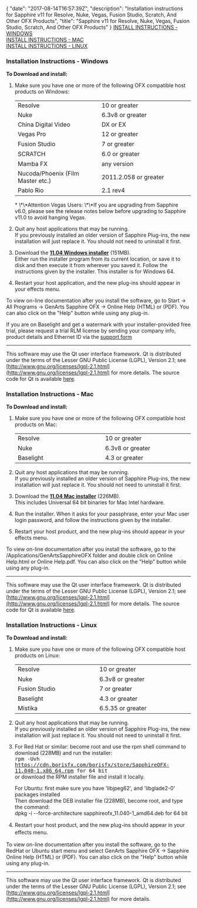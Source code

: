{
  "date": "2017-08-14T16:57:39Z",
  "description": "Installation instructions for Sapphire v11 for Resolve, Nuke, Vegas, Fusion Studio, Scratch, And Other OFX Products",
  "title": "Sapphire v11 for Resolve, Nuke, Vegas, Fusion Studio, Scratch, And Other OFX Products"
}
[INSTALL INSTRUCTIONS - WINDOWS](#windows)  
[INSTALL INSTRUCTIONS - MAC](#mac)  
[INSTALL INSTRUCTIONS - LINUX](#linux)

### Installation Instructions - Windows

<a name="windows"></a>

**To Download and install:**

1. Make sure you have one or more of the following OFX compatible host products on Windows:

   <table border="0" cellpadding="0" cellspacing="0">

   <tbody>

   <tr>

   <td style="width: 442px;">Resolve</td>

   <td style="width: 614px;">10 or greater</td>

   </tr>

   <tr>

   <td style="width: 442px;">Nuke</td>

   <td style="width: 614px;">6.3v8 or greater</td>

   </tr>

   <tr>

   <td style="width: 442px;">China Digital Video</td>

   <td style="width: 614px;">DX or EX</td>

   </tr>

   <tr>

   <td style="width: 442px;"><span style="line-height: 20.7999992370605px;">Vegas Pro</span></td>

   <td style="width: 614px;"><span style="line-height: 20.7999992370605px;">12 or greater</span></td>

   </tr>

   <tr>

   <td style="width: 442px;"><span style="line-height: 20.7999992370605px;">Fusion Studio</span></td>

   <td style="width: 614px;"><span style="line-height: 20.7999992370605px;">7 or greater</span></td>

   </tr>

   <tr>

   <td style="width: 442px;"><span style="line-height: 20.7999992370605px;">SCRATCH</span></td>

   <td style="width: 614px;"><span style="line-height: 20.7999992370605px;">6.0 or greater</span></td>

   </tr>

   <tr>

   <td style="width: 442px;">Mamba FX</td>

   <td style="width: 614px;">any version</td>

   </tr>

   <tr>

   <td style="width: 442px;">Nucoda/Phoenix (Film Master etc.)</td>

   <td style="width: 614px;">2011.2.058 or greater</td>

   </tr>

   <tr>

   <td style="width: 442px;">Pablo Rio</td>

   <td style="width: 614px;">2.1 rev4</td>

   </tr>

   </tbody>

   </table>
   * \*\*Attention Vegas Users: \*\*If you are upgrading from Sapphire v6.0, please see the release notes below before upgrading to Sapphire v11.0 to avoid hanging Vegas.
2. Quit any host applications that may be running.  
   If you previously installed an older version of Sapphire Plug-ins, the new installation will just replace it. You should not need to uninstall it first.
3. Download the [**11.04 Windows installer**](/legacy-downloads/?&product=Sapphire "Sapphire installer for Windows") (151MB).  
   Either run the installer program from its current location, or save it to disk and then execute it from wherever you saved it. Follow the instructions given by the installer. This installer is for Windows 64.
4. Restart your host application, and the new plug-ins should appear in your effects menu.

To view on-line documentation after you install the software, go to Start -> All Programs -> GenArts Sapphire OFX -> Online Help (HTML) or (PDF). You can also click on the "Help" button while using any plug-in.

If you are on Baselight and get a watermark with your installer-provided free trial, please request a trial RLM license by sending your company info, product details and Ethernet ID via the [support form](/support/open-a-case/)

---

This software may use the Qt user interface framework. Qt is distributed under the terms of the Lesser GNU Public License (LGPL), Version 2.1; see [http://www.gnu.org/licenses/lgpl-2.1.html](http://www.gnu.org/licenses/lgpl-2.1.html) for more details. The source code for Qt is available [here](/downloads/?&product=Sapphire&host=OFX%20Hosts).

### Installation Instructions - Mac

<a name="mac"></a>

**To Download and install:**

1. Make sure you have one or more of the following OFX compatible host products on Mac:

   <table border="0" cellpadding="0" cellspacing="0">

   <tbody>

   <tr>

   <td style="width: 355px;"><span style="line-height: 20.7999992370605px;">Resolve</span></td>

   <td style="width: 388px;"><span style="line-height: 20.7999992370605px;">10 or greater</span></td>

   </tr>

   <tr>

   <td style="width: 355px;">Nuke</td>

   <td style="width: 388px;">6.3v8 or greater</td>

   </tr>

   <tr>

   <td style="width: 355px;">Baselight   </td>

   <td style="width: 388px;">4.3 or greater</td>

   </tr>

   </tbody>

   </table>
2. Quit any host applications that may be running.  
   If you previously installed an older version of Sapphire Plug-ins, the new installation will just replace it. You should not need to uninstall it first.
3. Download the [**11.04 Mac installer**](/legacy-downloads/?&product=Sapphire "Sapphire v11 installer") (226MB).  
   This includes Universal 64 bit binaries for Mac Intel hardware.
4. Run the installer. When it asks for your passphrase, enter your Mac user login password, and follow the instructions given by the installer.
5. Restart your host product, and the new plug-ins should appear in your effects menu.

To view on-line documentation after you install the software, go to the /Applications/GenArtsSapphireOFX folder and double click on Online Help.html or Online Help.pdf. You can also click on the "Help" button while using any plug-in.

---

This software may use the Qt user interface framework. Qt is distributed under the terms of the Lesser GNU Public License (LGPL), Version 2.1; see [http://www.gnu.org/licenses/lgpl-2.1.html](http://www.gnu.org/licenses/lgpl-2.1.html) for more details. The source code for Qt is available [here](/downloads/?&product=Sapphire&host=OFX%20Hosts).

### Installation Instructions - Linux

<a name="linux"></a>

**To Download and install:**

1. Make sure you have one or more of the following OFX compatible host products on Linux:

   <table border="0" cellpadding="0" cellspacing="0">

   <tbody>

   <tr>

   <td style="width: 368px;"><span style="line-height: 20.7999992370605px;">Resolve</span></td>

   <td style="width: 484px;"><span style="line-height: 20.7999992370605px;">10 or greater</span></td>

   </tr>

   <tr>

   <td style="width: 368px;">Nuke</td>

   <td style="width: 484px;">6.3v8 or greater</td>

   </tr>

   <tr>

   <td style="width: 368px;"><span style="line-height: 20.7999992370605px;">Fusion Studio</span></td>

   <td style="width: 484px;"><span style="line-height: 20.7999992370605px;">7 or greater</span></td>

   </tr>

   <tr>

   <td style="width: 368px;">Baselight   </td>

   <td style="width: 484px;">4.3 or greater</td>

   </tr>

   <tr>

   <td style="width: 368px;">Mistika</td>

   <td style="width: 484px;">6.5.35 or greater</td>

   </tr>

   </tbody>

   </table>
2. Quit any host applications that may be running.  
   If you previously installed an older version of Sapphire Plug-ins, the new installation will just replace it. You should not need to uninstall it first.
3. For Red Hat or similar: become root and use the rpm shell command to download (228MB) and run the installer:  
   <span style="font-family: monospace; ">rpm -Uvh https://cdn.borisfx.com/borisfx/store/SapphireOFX-11.040-1.x86_64.rpm for 64 bit</span>  
   or download the RPM installer file and install it locally.

   For Ubuntu: first make sure you have 'libjpeg62', and 'libglade2-0' packages installed  
   Then download the DEB installer file (228MB), become root, and type the command:  
   dpkg -i --force-architecture sapphireofx_11.040-1_amd64.deb for 64 bit
4. <span style="line-height: 20px;">Restart your host product, and the new plug-ins should appear in your effects menu.</span>

To view on-line documentation after you install the software, go to the RedHat or Ubuntu start menu and select GenArts Sapphire OFX -> Sapphire Online Help (HTML) or (PDF). You can also click on the "Help" button while using any plug-in.

---

This software may use the Qt user interface framework. Qt is distributed under the terms of the Lesser GNU Public License (LGPL), Version 2.1; see [http://www.gnu.org/licenses/lgpl-2.1.html](http://www.gnu.org/licenses/lgpl-2.1.html) for more details. 
